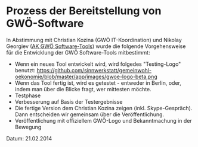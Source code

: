 # Prozess der Bereitstellung von GWÖ-Software

In Abstimmung mit Christian Kozina (GWÖ IT-Koordination) und Nikolay Georgiev ([AK GWÖ Software-Tools](http://berlin.gwoe.net/ag/gwoe-software-tools/)) wurde die folgende Vorgehensweise für die Entwicklung der GWÖ Software-Tools mitbestimmt:

* Wenn ein neues Tool entwickelt wird, wird folgedes "Testing-Logo" benutzt: https://github.com/sinnwerkstatt/gemeinwohl-oekonomie/blob/master/app/images/gwoe-logo-beta.png
* Wenn das Tool fertig ist, wird es getestet - entweder in Berlin, oder, indem man über die Blicke fragt, wer mittesten möchte.
* Testphase
* Verbesserung auf Basis der Testergebnisse
* Die fertige Version dem Christian Kozina zeigen (inkl. Skype-Gespräch). Dann entscheiden wir gemeinsam über die Veröffentlichung.
* Veröffentlichung mit offiziellem GWÖ-Logo und Bekanntmachung in der Bewegung

Datum: 21.02.2014
